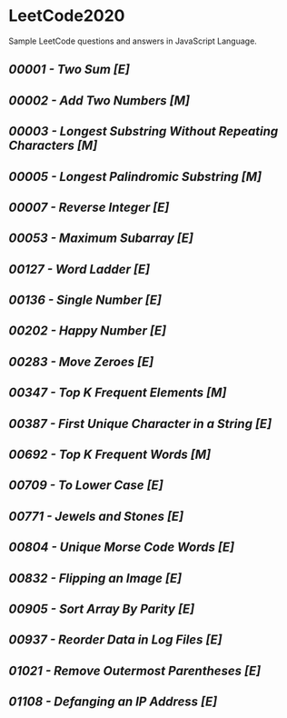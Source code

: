 # **LeetCode2020**

Sample LeetCode questions and answers in JavaScript Language.

## *00001 - Two Sum [E]*
## *00002 - Add Two Numbers [M]*
## *00003 - Longest Substring Without Repeating Characters [M]*
## *00005 - Longest Palindromic Substring [M]*
## *00007 - Reverse Integer [E]*
## *00053 - Maximum Subarray [E]*
## *00127 - Word Ladder [E]*
## *00136 - Single Number [E]*
## *00202 - Happy Number [E]*
## *00283 - Move Zeroes [E]*
## *00347 - Top K Frequent Elements [M]*
## *00387 - First Unique Character in a String [E]*
## *00692 - Top K Frequent Words [M]*
## *00709 - To Lower Case [E]*
## *00771 - Jewels and Stones [E]*
## *00804 - Unique Morse Code Words [E]*
## *00832 - Flipping an Image [E]*
## *00905 - Sort Array By Parity [E]*
## *00937 - Reorder Data in Log Files [E]*
## *01021 - Remove Outermost Parentheses [E]*
## *01108 - Defanging an IP Address [E]*